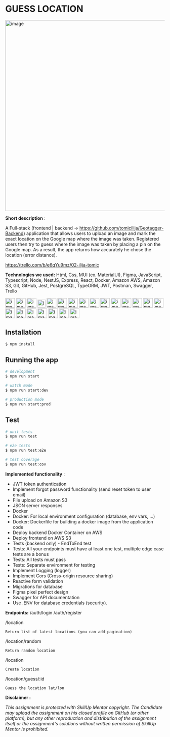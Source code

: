 # GUESS LOCATION

<img alt="image" src="https://brotherants.com/skillupmentor/images/02-project-header.png" width="600px" /> 

**Short description** :

A Full-stack (frontend | backend -> https://github.com/tomicilija/Geotagger-Backend) application that allows users to upload an image and mark the exact location on the Google map where the image was taken.
Registered users then try to guess where the image was taken by placing a pin on the Google map. As a result, the app returns how accurately he chose the location (error distance). 

https://trello.com/b/e6qYu9mz/02-ilija-tomic

**Technologies we used:** 
Html, Css, MUI (ex. MaterialUI), Figma, JavaScript, Typescript, Node, NestJS, Express, React, Docker, Amazon AWS, Amazon S3, Git, GitHub, Jest, PostgreSQL, TypeORM, JWT, Postman, Swagger, Trello

<img alt="image" src="https://brotherants.com/skillupmentor/images/image5.png" width="30px" /> <img alt="image" src="https://brotherants.com/skillupmentor/images/image7.png" width="30px" /> <img alt="image" src="https://brotherants.com/skillupmentor/images/mui-icon.png" width="30px" /> <img alt="image" src="https://brotherants.com/skillupmentor/images/image12.png" width="25px" /> <img alt="image" src="https://brotherants.com/skillupmentor/images/image17.png" width="30px" /> <img alt="image" src="https://brotherants.com/skillupmentor/images/image4.png" width="30px" /> <img alt="image" src="https://brotherants.com/skillupmentor/images/image3.png" width="30px" /> <img alt="image" src="https://brotherants.com/skillupmentor/images/image19.png" width="30px" /> <img alt="image" src="https://brotherants.com/skillupmentor/images/image1.png" width="30px" /> <img alt="image" src="https://brotherants.com/skillupmentor/images/image11.png" width="30px" /> <img alt="image" src="https://brotherants.com/skillupmentor/images/image18.png" width="30px" /> <img alt="image" src="https://brotherants.com/skillupmentor/images/image16.png" width="30px" /> <img alt="image" src="https://brotherants.com/skillupmentor/images/aws-s3-icon.png" width="30px" /> <img alt="image" src="https://brotherants.com/skillupmentor/images/image2.png" width="30px" /> <img alt="image" src="https://brotherants.com/skillupmentor/images/image10.png" width="30px" /> <img alt="image" src="https://brotherants.com/skillupmentor/images/jest-icon.jpeg" width="30px" /> <img alt="image" src="https://brotherants.com/skillupmentor/images/image8.png" width="30px" /> <img alt="image" src="https://brotherants.com/skillupmentor/images/image15.png" width="30px" /> <img alt="image" src="https://brotherants.com/skillupmentor/images/image14.png" width="30px" /> <img alt="image" src="https://brotherants.com/skillupmentor/images/image9.png" width="30px" /> <img alt="image" src="https://brotherants.com/skillupmentor/images/swagger.png" width="30px" /> <img alt="image" src="https://brotherants.com/skillupmentor/images/image13.png" width="30px" />


## Installation

```bash
$ npm install
```

## Running the app

```bash
# development
$ npm run start

# watch mode
$ npm run start:dev

# production mode
$ npm run start:prod
```

## Test

```bash
# unit tests
$ npm run test

# e2e tests
$ npm run test:e2e

# test coverage
$ npm run test:cov
```


**Implemented functionality** :
- JWT token authentication
- Implement forgot password functionality (send reset token to user email)
- File upload on Amazon S3
- JSON server responses
- Docker
-  Docker: For local environment configuration (database, env vars, ...)
-  Docker: Dockerfile for building a docker image from the application code
- Deploy backend Docker Container on AWS
- Deploy frontend on AWS S3
- Tests (backend only) - EndToEnd test
-  Tests: All your endpoints must have at least one test, multiple edge case tests are a bonus
-  Tests: All tests must pass
-  Tests: Separate environment for testing
- Implement Logging (logger)
- Implement Cors (Cross-origin resource sharing)
- Reactive form validation
- Migrations for database
- Figma pixel perfect design
- Swagger for API documentation
- Use .ENV for database credentials (security).



**Endpoints:**
/auth/login
/auth/register

/location

```Return list of latest locations (you can add pagination)```

/location/random 

```Return random location```

/location 

```Create location```

/location/guess/:id 

```Guess the location lat/lon```

**Disclaimer :**

*This assignment is protected with SkillUp Mentor copyright. The Candidate may upload the assignment on his closed profile on GitHub (or other platform), but any other reproduction and distribution of the assignment itself or the assignment&#39;s solutions without written permission of SkillUp Mentor is prohibited.*
